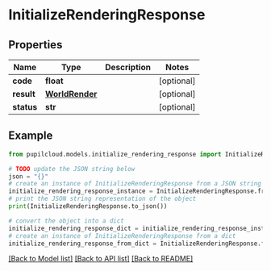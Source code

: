 # InitializeRenderingResponse


## Properties

Name | Type | Description | Notes
------------ | ------------- | ------------- | -------------
**code** | **float** |  | [optional] 
**result** | [**WorldRender**](WorldRender.md) |  | [optional] 
**status** | **str** |  | [optional] 

## Example

```python
from pupilcloud.models.initialize_rendering_response import InitializeRenderingResponse

# TODO update the JSON string below
json = "{}"
# create an instance of InitializeRenderingResponse from a JSON string
initialize_rendering_response_instance = InitializeRenderingResponse.from_json(json)
# print the JSON string representation of the object
print(InitializeRenderingResponse.to_json())

# convert the object into a dict
initialize_rendering_response_dict = initialize_rendering_response_instance.to_dict()
# create an instance of InitializeRenderingResponse from a dict
initialize_rendering_response_from_dict = InitializeRenderingResponse.from_dict(initialize_rendering_response_dict)
```
[[Back to Model list]](../README.md#documentation-for-models) [[Back to API list]](../README.md#documentation-for-api-endpoints) [[Back to README]](../README.md)


